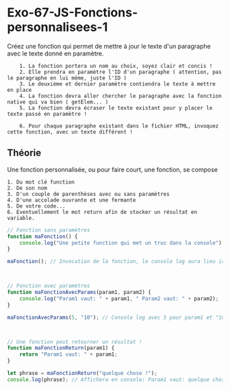 # Exo-67-JS-Fonctions-personnalisees-1

Créez une fonction qui permet de mettre à jour le texte d'un paragraphe avec le texte donné en paramètre.

        1. La fonction portera un nom au choix, soyez clair et concis !
        2. Elle prendra en paramètre l'ID d'un paragraphe ( attention, pas le paragraphe en lui même, juste l'ID )
        3. Le deuxième et dernier paramètre contiendra le texte à mettre en place
        4. La fonction devra aller chercher le paragraphe avec la fonction native qui va bien ( getElem... )
        5. La fonction devra écraser le texte existant pour y placer le texte passé en paramètre !
        
        6. Pour chaque paragraphe existant dans le fichier HTML, invoquez cette fonction, avec un texte différent !

## Théorie

Une fonction personnalisée, ou pour faire court, une fonction, se compose

    1. Du mot clé function
    2. De son nom
    3. D'un couple de parenthèses avec ou sans paramètres
    4. D'une accolade ouvrante et une fermante
    5. De votre code...
    6. Eventuellement le mot return afin de stocker un résultat en variable.
    
```javascript
// Fonction sans paramètres
function maFonction() {
    console.log("Une petite function qui met un truc dans la console");
}

maFonction(); // Invocation de la fonction, le console log aura lieu ici et partout ailleurs ou j'utilise ma fonction.



// Fonction avec paramètres
function maFonctionAvecParams(param1, param2) {
    console.log("Param1 vaut: " + param1, " Param2 vaut: " + param2);
}

maFonctionAvecParams(5, "10"); // Console log avec 5 pour param1 et "10" pour param2



// Une fonction peut retourner un résultat !
function maFonctionReturn(param1) {
    return "Param1 vaut: " + param1;
}

let phrase = maFonctionReturn("quelque chose !");
console.log(phrase); // Affichera en console: Param1 vaut: quelque chose !
```    